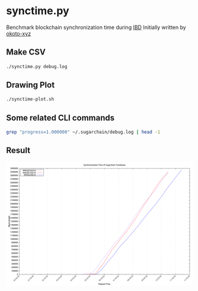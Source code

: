 # synctime.py
Benchmark blockchain synchronization time during [IBD](https://blog.bitmex.com/bitcoins-initial-block-download/) Initially written by [okoto-xyz](https://gist.github.com/okoto-xyz/c8eead8d7eb8ffc01310abda267bec93)

## Make CSV
```bash
./synctime.py debug.log
```

## Drawing Plot
```bash
./synctime-plot.sh
```

## Some related CLI commands
```bash
grep "progress=1.000000" ~/.sugarchain/debug.log | head -1
```

## Result
![alt text](https://github.com/sugarchain-project/synctime/blob/master/png/synctime.png?raw=true)
